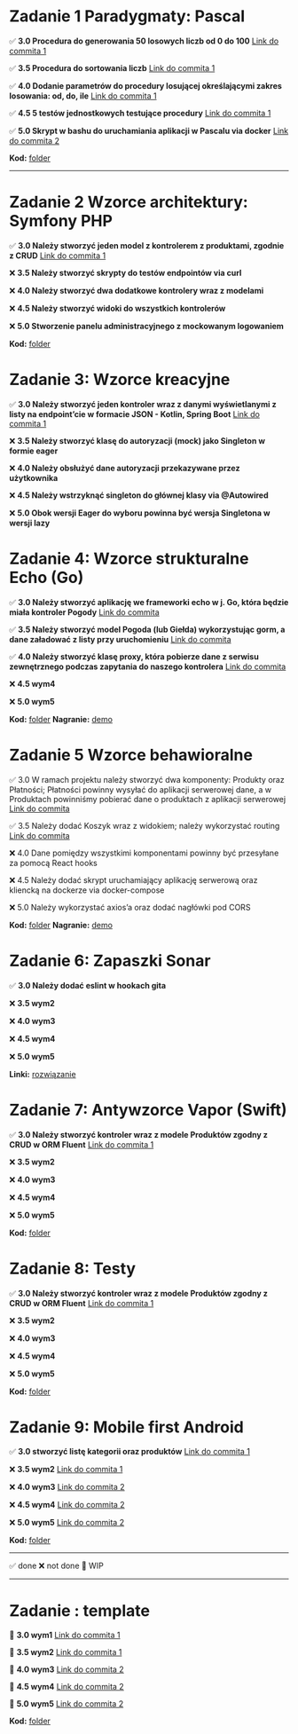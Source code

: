 # Zadanie 1 Paradygmaty: Pascal

✅ **3.0 Procedura do generowania 50 losowych liczb od 0 do 100** [Link do commita 1](https://github.com/zezuul/po25/commit/addcb5da0131642e30a851b141e04becafa9eea8)

✅ **3.5 Procedura do sortowania liczb** [Link do commita 1](https://github.com/zezuul/po25/commit/addcb5da0131642e30a851b141e04becafa9eea8)

✅ **4.0 Dodanie parametrów do procedury losującej określającymi zakres
losowania: od, do, ile** [Link do commita 1](https://github.com/zezuul/po25/commit/addcb5da0131642e30a851b141e04becafa9eea8)

✅ **4.5 5 testów jednostkowych testujące procedury** [Link do commita 1](https://github.com/zezuul/po25/commit/addcb5da0131642e30a851b141e04becafa9eea8)

✅ **5.0 Skrypt w bashu do uruchamiania aplikacji w Pascalu via docker** [Link do commita 2](https://github.com/zezuul/po25/commit/bf7c473a38d24ce0d92b25e325e8899f01686c33)

**Kod:** [folder](https://github.com/zezuul/po25/tree/main/task1)

---

# Zadanie 2 Wzorce architektury: Symfony PHP

✅ **3.0 Należy stworzyć jeden model z kontrolerem z produktami, zgodnie z CRUD** [Link do commita 1]()

❌ **3.5 Należy stworzyć skrypty do testów endpointów via curl**

❌ **4.0 Należy stworzyć dwa dodatkowe kontrolery wraz z modelami**

❌ **4.5 Należy stworzyć widoki do wszystkich kontrolerów**

❌ **5.0 Stworzenie panelu administracyjnego z mockowanym logowaniem**

**Kod:** [folder](https://github.com/zezuul/po25/tree/main/task2)

# Zadanie 3: Wzorce kreacyjne

✅ **3.0 Należy stworzyć jeden kontroler wraz z danymi wyświetlanymi z listy na endpoint’cie w formacie JSON - Kotlin, Spring Boot** [Link do commita 1]()

❌ **3.5 Należy stworzyć klasę do autoryzacji (mock) jako Singleton w formie eager**

❌ **4.0 Należy obsłużyć dane autoryzacji przekazywane przez użytkownika**

❌ **4.5 Należy wstrzyknąć singleton do głównej klasy via @Autowired**

❌ **5.0 Obok wersji Eager do wyboru powinna być wersja Singletona w wersji lazy**

# Zadanie 4: Wzorce strukturalne Echo (Go)

✅ **3.0 Należy stworzyć aplikację we frameworki echo w j. Go, która będzie miała kontroler Pogody** [Link do commita](https://github.com/zezuul/po25/commit/b0bf822672588f3600a867b2fb92ce746efb740d)

✅ **3.5 Należy stworzyć model Pogoda (lub Giełda) wykorzystując gorm, a dane załadować z listy przy uruchomieniu** [Link do commita](https://github.com/zezuul/po25/commit/b0bf822672588f3600a867b2fb92ce746efb740d)

✅ **4.0 Należy stworzyć klasę proxy, która pobierze dane z serwisu zewnętrznego podczas zapytania do naszego kontrolera** [Link do commita](https://github.com/zezuul/po25/commit/b0bf822672588f3600a867b2fb92ce746efb740d)

❌ **4.5 wym4**

❌ **5.0 wym5**

**Kod:** [folder](https://github.com/zezuul/po25/tree/main/task4)
**Nagranie:** [demo](https://github.com/zezuul/po25/blob/main/demos/task4.mp4)

# Zadanie 5 Wzorce behawioralne

✅ 3.0 W ramach projektu należy stworzyć dwa komponenty: Produkty oraz Płatności; Płatności powinny wysyłać do aplikacji serwerowej dane, a w Produktach powinniśmy pobierać dane o produktach z aplikacji serwerowej [Link do commita](https://github.com/zezuul/po25/commit/420d40973b39da3eccd95f2764e859d85c9ab601)

✅ 3.5 Należy dodać Koszyk wraz z widokiem; należy wykorzystać routing [Link do commita](https://github.com/zezuul/po25/commit/420d40973b39da3eccd95f2764e859d85c9ab601)

❌ 4.0 Dane pomiędzy wszystkimi komponentami powinny być przesyłane za pomocą React hooks

❌ 4.5 Należy dodać skrypt uruchamiający aplikację serwerową oraz kliencką na dockerze via docker-compose

❌ 5.0 Należy wykorzystać axios’a oraz dodać nagłówki pod CORS

**Kod:** [folder](https://github.com/zezuul/po25/tree/main/task5)
**Nagranie:** [demo](https://github.com/zezuul/po25/blob/main/demos/task5.mp4)

# Zadanie 6: Zapaszki Sonar

✅ **3.0 Należy dodać eslint w hookach gita**

❌ **3.5 wym2**

❌ **4.0 wym3**

❌ **4.5 wym4**

❌ **5.0 wym5**

**Linki:** [rozwiązanie](https://github.com/zezuul/po25/blob/main/task6)

# Zadanie 7: Antywzorce Vapor (Swift)

✅ **3.0 Należy stworzyć kontroler wraz z modele Produktów zgodny z CRUD w ORM Fluent** [Link do commita 1]()

❌ **3.5 wym2**

❌ **4.0 wym3**

❌ **4.5 wym4**

❌ **5.0 wym5**

**Kod:** [folder]()

# Zadanie 8: Testy

✅ **3.0 Należy stworzyć kontroler wraz z modele Produktów zgodny z CRUD w ORM Fluent** [Link do commita 1]()

❌ **3.5 wym2**

❌ **4.0 wym3**

❌ **4.5 wym4**

❌ **5.0 wym5**

**Kod:** [folder]()

# Zadanie 9: Mobile first Android

✅ **3.0 stworzyć listę kategorii oraz produktów** [Link do commita 1]()

❌ **3.5 wym2** [Link do commita 1]()

❌ **4.0 wym3** [Link do commita 2]()

❌ **4.5 wym4** [Link do commita 2]()

❌ **5.0 wym5** [Link do commita 2]()

**Kod:** [folder]()

---

✅ done
❌ not done
🚧 WIP

---

# Zadanie : template

🚧 **3.0 wym1** [Link do commita 1]()

🚧 **3.5 wym2** [Link do commita 1]()

🚧 **4.0 wym3** [Link do commita 2]()

🚧 **4.5 wym4** [Link do commita 2]()

🚧 **5.0 wym5** [Link do commita 2]()

**Kod:** [folder]()
